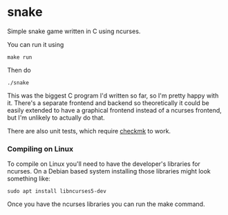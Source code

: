 snake
=====

Simple snake game written in C using ncurses.

You can run it using

```
make run
```
Then do
```
./snake
```

This was the biggest C program I'd written so far, so I'm pretty happy
with it. There's a separate frontend and backend so theoretically it
could be easily extended to have a graphical frontend instead of a
ncurses frontend, but I'm unlikely to actually do that.

There are also unit tests, which require [checkmk](http://mathias-kettner.de/checkmk.html)
to work.


### Compiling on Linux

To compile on Linux you'll need to have the developer's libraries for ncurses. On a Debian based system installing those libraries might look something like:

    sudo apt install libncurses5-dev

Once you have the ncurses libraries you can run the make command.